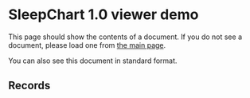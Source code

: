 # SleepChart 1.0 viewer demo

This page should show the contents of a document.  If you do not see a document, please load one from [the main page](../../).

You can also see <a id="diary-standard-link">this document in standard format</a>.

## Records

<template class="diary-element" name="records"><div>

<dl>
<dt>Start time</dt>
<dd class="diary-element diary-date" name="start"></dd>
<dt>End time</dt>
<dd class="diary-element diary-date" name="end"></dd>
<dt>Forced awakening?</dt>
<dd class="diary-element" name="forced awakening"></dd>
<dt>Delayed retirement?</dt>
<dd class="diary-element" name="delayed retirement"></dd>
</dl>

<hr>

</div></template>

<script src="../../sleep-diary-formats.js"></script>
<script src="../demo.js"></script>
